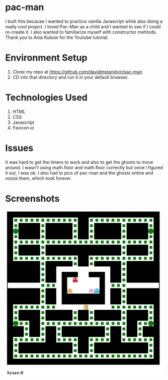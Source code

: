 # pac-man

I built this because I wanted to practice vanilla Javascript while also doing a really cool project. I loved Pac-Man as a child and I wanted to see if I could re-create it. I also wanted to familiarize myself with constructor mehtods. Thank you to Ania Kubow for the Youtube tutorial.

# Environment Setup

1. Clone my repo at https://github.com/davidmstanleyjr/pac-man
2. CD into that directory and run it in your default browser.

# Technologies Used
1. HTML
2. CSS
3. Javascript
4. Favicon.io

# Issues

It was hard to get the timers to work and also to get the ghosts to move around. I wasn't using math.floor and math.floor correctly but once I figured it out, I was ok. I also had to pics of pac-man and the ghosts online and resize them, which took forever.

# Screenshots
![Screenshot](css/pac-snip.png)